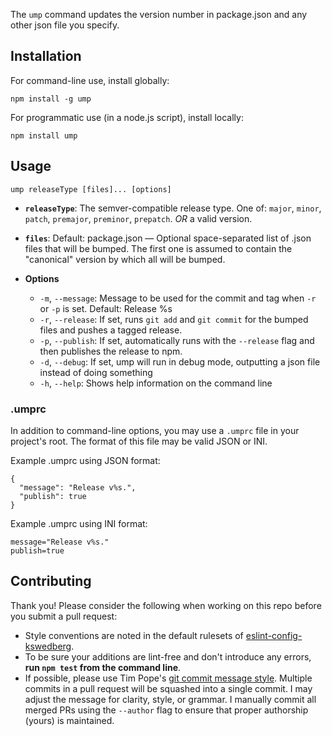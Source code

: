 The `ump` command updates the version number in package.json and any other json file you specify.

## Installation

For command-line use, install globally:

`npm install -g ump`

For programmatic use (in a node.js script), install locally:

`npm install ump`

## Usage

`ump releaseType [files]... [options]`

* **`releaseType`**: The semver-compatible release type. One of: `major`, `minor`, `patch`, `premajor`, `preminor`, `prepatch`. *OR* a valid version.
* **`files`**: Default: package.json — Optional space-separated list of .json files that will be bumped. The first one is assumed to contain the "canonical" version by which all will be bumped.

* **Options**
    * `-m`, `--message`:      Message to be used for the commit and tag when `-r` or `-p` is set. Default: Release %s
    * `-r`, `--release`:      If set, runs `git add` and `git commit` for the bumped files and pushes a tagged release.
    * `-p`, `--publish`:      If set, automatically runs with the `--release` flag and then publishes the release to npm.
    * `-d`, `--debug`:        If set, ump will run in debug mode, outputting a json file instead of doing something
    * `-h`, `--help`:         Shows help information on the command line

### .umprc

In addition to command-line options, you may use a `.umprc` file in your project's root. The format of this file may be valid JSON or INI.

Example .umprc using JSON format:

```
{
  "message": "Release v%s.",
  "publish": true
}
```

Example .umprc using INI format:

```
message="Release v%s."
publish=true
```

## Contributing

Thank you! Please consider the following when working on this repo before you submit a pull request:

* Style conventions are noted in the default rulesets of [eslint-config-kswedberg](https://github.com/kswedberg/eslint-config-kswedberg).
* To be sure your additions are lint-free and don't introduce any errors, **run `npm test` from the command line**.
* If possible, please use Tim Pope's [git commit message style](http://tbaggery.com/2008/04/19/a-note-about-git-commit-messages.html). Multiple commits in a pull request will be squashed into a single commit. I may adjust the message for clarity, style, or grammar. I manually commit all merged PRs using the `--author` flag to ensure that proper authorship (yours) is maintained.
